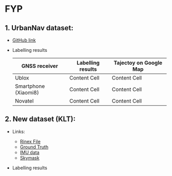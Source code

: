 # FYP

## 1. UrbanNav dataset:
- [GitHub link](https://github.com/IPNL-POLYU/UrbanNavDataset) 
- Labelling results

  |GNSS receiver|Labelling results|Tajectoy on Google Map|
  |---|---|---|
  |Ublox|Content Cell|Content Cell|
  |Smartphone (Xiaomi8)|Content Cell|Content Cell|
  |Novatel|Content Cell|Content Cell|

## 2. New dataset (KLT):
- Links:
  - [Rinex File](https://www.dropbox.com/sh/7iag71h9sfn8f01/AAAlzaqvg50z1axRW_LzRgLaa?dl=0)
  - [Ground Truth](https://www.dropbox.com/sh/8rhqsumsgfjrzzt/AACSaSfBrgEWHePB1RBxDUpXa?dl=0)
  - [IMU data](https://www.dropbox.com/s/oan55icug5y9bw3/1203imudata.csv?dl=0)
  - [Skymask](https://www.dropbox.com/s/rynyv2k6dwdvu3m/KLB.csv?dl=0)
  
- Labelling results
